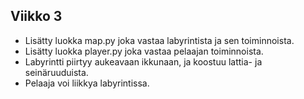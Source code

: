 ## Viikko 3

- Lisätty luokka map.py joka vastaa labyrintista ja sen toiminnoista. 
- Lisätty luokka player.py joka vastaa pelaajan toiminnoista.
- Labyrintti piirtyy aukeavaan ikkunaan, ja koostuu lattia- ja seinäruuduista.
- Pelaaja voi liikkya labyrintissa.